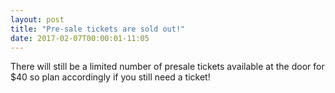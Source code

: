 ```yaml
---
layout: post
title: "Pre-sale tickets are sold out!"
date: 2017-02-07T00:00:01-11:05
---
```


There will still be a limited number of presale tickets available at the door for $40 so plan accordingly if you still need a ticket! 


